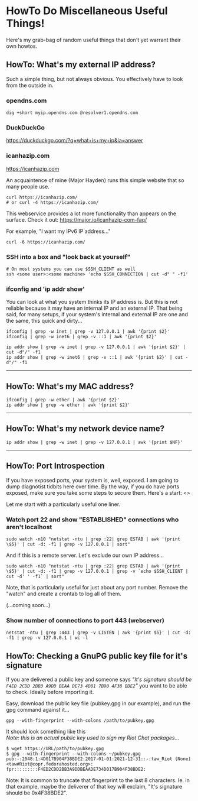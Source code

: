 # HowTo Do Miscellaneous Useful Things!

Here's my grab-bag of random useful things that don't yet warrant their own
howtos.


## HowTo: What's my external IP address?

Such a simple thing, but not always obvious. You effectively have to look from
the outside in.

### opendns.com

```
dig +short myip.opendns.com @resolver1.opendns.com
```

### DuckDuckGo

<https://duckduckgo.com/?q=what+is+my+ip&ia=answer>

### icanhazip.com

<https://icanhazip.com>

An acquaintence of mine (Major Hayden) runs this simple website that so many
people use.

```
curl https://icanhazip.com/
# or curl -4 https://icanhazip.com/
```

This webservice provides a lot more functionality than appears on the surface.
Check it out: <https://major.io/icanhazip-com-faq/>

For example, "I want my IPv6 IP address..."

```
curl -6 https://icanhazip.com/
```

### SSH into a box and "look back at yourself"

```
# On most systems you can use $SSH_CLIENT as well
ssh <some user>:<some machine> 'echo $SSH_CONNECTION | cut -d" " -f1'
```


### ifconfig and 'ip addr show'

You can look at what you system thinks its IP address is. But this is not
reliable because it may have an internal IP and an external IP. That being
said, for many setups, if your system's internal and external IP are one and
the same, this quick and dirty...

```
ifconfig | grep -w inet | grep -v 127.0.0.1 | awk '{print $2}'
ifconfig | grep -w inet6 | grep -v ::1 | awk '{print $2}'
```

```
ip addr show | grep -w inet | grep -v 127.0.0.1 | awk '{print $2}' | cut -d"/" -f1
ip addr show | grep -w inet6 | grep -v ::1 | awk '{print $2}' | cut -d"/" -f1
```

---


## HowTo: What's my MAC address?

```
ifconfig | grep -w ether | awk '{print $2}'
ip addr show | grep -w ether | awk '{print $2}'
```

---


## HowTo: What's my network device name?

```
ip addr show | grep -w inet | grep -v 127.0.0.1 | awk '{print $NF}'
```


---


## HowTo: Port Introspection

If you have exposed ports, your system is, well, exposed. I am going to dump
diagnotist tidbits here over time. By the way, if you do have ports exposed,
make sure you take some steps to secure them. Here's a start: <>

Let me start with a particularly useful one liner.

### Watch port 22 and show "ESTABLISHED" connections who aren't localhost

```
sudo watch -n10 "netstat -ntu | grep :22| grep ESTAB | awk '{print \$5}' | cut -d: -f1 | grep -v 127.0.0.1 | sort"
```

And if this is a remote server. Let's exclude our own IP address...

```
sudo watch -n10 "netstat -ntu | grep :22| grep ESTAB | awk '{print \$5}' | cut -d: -f1 | grep -v 127.0.0.1 | grep -v `echo $SSH_CLIENT | cut -d' ' -f1` | sort"
```

Note, that is particularly useful for just about any port number. Remove the "watch" and create a crontab to log all of them.

(...coming soon...)


### Show number of connections to port 443 (webserver)

```
netstat -ntu | grep :443 | grep -v LISTEN | awk '{print $5}' | cut -d: -f1 | grep -v 127.0.0.1 | wc -l
```

## HowTo: Checking a GnuPG public key file for it's signature

If you are delivered a public key and someone says _"It's signature should be `F4ED 2CDD 2BB3 A9DD BEAA DE73 4D01 7B90 4F38 BDE2`"_ you want to be able to check. Ideally before importing it.

Easy, download the public key file (pubkey.gpg in our example), and run the gpg command against it...

```
gpg --with-fingerprint --with-colons /path/to/pubkey.gpg
```

It should look something like this<br />_Note: this is an actual public key used to sign my Riot Chat packages..._

```
$ wget https://URL/path/to/pubkey.gpg
$ gpg --with-fingerprint --with-colons ~/pubkey.gpg 
pub:-:2048:1:4D017B904F38BDE2:2017-01-01:2021-12-31::-:taw_Riot (None) <taw#Riot@copr.fedorahosted.org>:
fpr:::::::::F4ED2CDD2BB3A9DDBEAADE734D017B904F38BDE2:
```

Note: It is common to truncate that fingerprint to the last 8 characters. Ie. in that example, maybe the deliverer of that key will exclaim, "It's signature should be 0x4F38BDE2".

